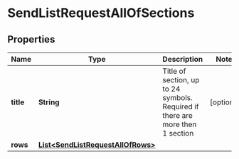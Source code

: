 

# SendListRequestAllOfSections


## Properties

| Name | Type | Description | Notes |
|------------ | ------------- | ------------- | -------------|
|**title** | **String** | Title of section, up to 24 symbols. Required if there are more then 1 section |  [optional] |
|**rows** | [**List&lt;SendListRequestAllOfRows&gt;**](SendListRequestAllOfRows.md) |  |  |



